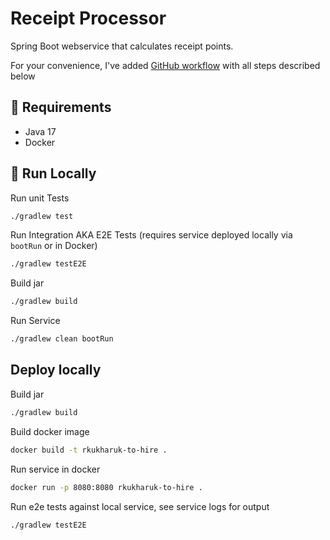 # Receipt Processor

Spring Boot webservice that calculates receipt points.

For your convenience, I've added [GitHub workflow](https://github.com/kyxap/receipt-processor-challenge/actions) with all steps
described below

## 🔧 Requirements

- Java 17
- Docker

## 🏃 Run Locally

Run unit Tests

```bash
./gradlew test 
```

Run Integration AKA E2E Tests (requires service deployed locally via `bootRun` or in Docker)

```bash
./gradlew testE2E
```

Build jar

```bash
./gradlew build
```

Run Service

```bash
./gradlew clean bootRun
```

## Deploy locally

Build jar

```bash
./gradlew build
```

Build docker image

```bash
docker build -t rkukharuk-to-hire .
```

Run service in docker

```bash
docker run -p 8080:8080 rkukharuk-to-hire .
```

Run e2e tests against local service, see service logs for output

```bsash
./gradlew testE2E
```
